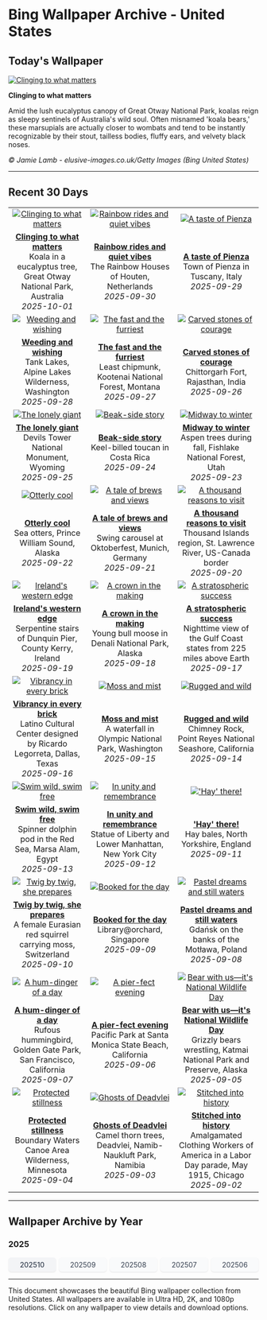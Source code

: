 # Bing Wallpaper Archive - United States

## Today's Wallpaper

[![Clinging to what matters](https://www.bing.com/th?id=OHR.EucalyptusKoala_EN-US8743417111_UHD.jpg&pid=hp&w=2560)](https://bing.codexun.com/us/detail/20251001)

**Clinging to what matters**

Amid the lush eucalyptus canopy of Great Otway National Park, koalas reign as sleepy sentinels of Australia's wild soul. Often misnamed 'koala bears,' these marsupials are actually closer to wombats and tend to be instantly recognizable by their stout, tailless bodies, fluffy ears, and velvety black noses.

*© Jamie Lamb - elusive-images.co.uk/Getty Images (Bing United States)*

---

## Recent 30 Days

| | | |
|:---:|:---:|:---:|
| [![Clinging to what matters](https://www.bing.com/th?id=OHR.EucalyptusKoala_EN-US8743417111_UHD.jpg&pid=hp&w=2560)](https://bing.codexun.com/us/detail/20251001) | [![Rainbow rides and quiet vibes](https://www.bing.com/th?id=OHR.HoutenHouses_EN-US8966537355_UHD.jpg&pid=hp&w=2560)](https://bing.codexun.com/us/detail/20250930) | [![A taste of Pienza](https://www.bing.com/th?id=OHR.PienzaItaly_EN-US8831227247_UHD.jpg&pid=hp&w=2560)](https://bing.codexun.com/us/detail/20250929) | 
| **[Clinging to what matters](https://bing.codexun.com/us/detail/20251001)**<br>Koala in a eucalyptus tree, Great Otway National Park, Australia<br>*2025-10-01* | **[Rainbow rides and quiet vibes](https://bing.codexun.com/us/detail/20250930)**<br>The Rainbow Houses of Houten, Netherlands<br>*2025-09-30* | **[A taste of Pienza](https://bing.codexun.com/us/detail/20250929)**<br>Town of Pienza in Tuscany, Italy<br>*2025-09-29* | 
| [![Weeding and wishing](https://www.bing.com/th?id=OHR.TankLakes_EN-US9278332978_UHD.jpg&pid=hp&w=2560)](https://bing.codexun.com/us/detail/20250928) | [![The fast and the furriest](https://www.bing.com/th?id=OHR.AutumnChipmunk_EN-US9248365602_UHD.jpg&pid=hp&w=2560)](https://bing.codexun.com/us/detail/20250927) | [![Carved stones of courage](https://www.bing.com/th?id=OHR.FortChittorgarh_EN-US9184486139_UHD.jpg&pid=hp&w=2560)](https://bing.codexun.com/us/detail/20250926) | 
| **[Weeding and wishing](https://bing.codexun.com/us/detail/20250928)**<br>Tank Lakes, Alpine Lakes Wilderness, Washington<br>*2025-09-28* | **[The fast and the furriest](https://bing.codexun.com/us/detail/20250927)**<br>Least chipmunk, Kootenai National Forest, Montana<br>*2025-09-27* | **[Carved stones of courage](https://bing.codexun.com/us/detail/20250926)**<br>Chittorgarh Fort, Rajasthan, India<br>*2025-09-26* | 
| [![The lonely giant](https://www.bing.com/th?id=OHR.BearLodge_EN-US9061134971_UHD.jpg&pid=hp&w=2560)](https://bing.codexun.com/us/detail/20250925) | [![Beak-side story](https://www.bing.com/th?id=OHR.ToucanForest_EN-US8319635845_UHD.jpg&pid=hp&w=2560)](https://bing.codexun.com/us/detail/20250924) | [![Midway to winter](https://www.bing.com/th?id=OHR.AspenEquinox_EN-US8237887036_UHD.jpg&pid=hp&w=2560)](https://bing.codexun.com/us/detail/20250923) | 
| **[The lonely giant](https://bing.codexun.com/us/detail/20250925)**<br>Devils Tower National Monument, Wyoming<br>*2025-09-25* | **[Beak-side story](https://bing.codexun.com/us/detail/20250924)**<br>Keel-billed toucan in Costa Rica<br>*2025-09-24* | **[Midway to winter](https://bing.codexun.com/us/detail/20250923)**<br>Aspen trees during fall, Fishlake National Forest, Utah<br>*2025-09-23* | 
| [![Otterly cool](https://www.bing.com/th?id=OHR.IceOtters_EN-US7982442590_UHD.jpg&pid=hp&w=2560)](https://bing.codexun.com/us/detail/20250922) | [![A tale of brews and views](https://www.bing.com/th?id=OHR.OktoberfestSwing_EN-US7916182497_UHD.jpg&pid=hp&w=2560)](https://bing.codexun.com/us/detail/20250921) | [![A thousand reasons to visit](https://www.bing.com/th?id=OHR.ThousandIslands_EN-US7884567746_UHD.jpg&pid=hp&w=2560)](https://bing.codexun.com/us/detail/20250920) | 
| **[Otterly cool](https://bing.codexun.com/us/detail/20250922)**<br>Sea otters, Prince William Sound, Alaska<br>*2025-09-22* | **[A tale of brews and views](https://bing.codexun.com/us/detail/20250921)**<br>Swing carousel at Oktoberfest, Munich, Germany<br>*2025-09-21* | **[A thousand reasons to visit](https://bing.codexun.com/us/detail/20250920)**<br>Thousand Islands region, St. Lawrence River, US-Canada border<br>*2025-09-20* | 
| [![Ireland's western edge](https://www.bing.com/th?id=OHR.DunquinIreland_EN-US9846056364_UHD.jpg&pid=hp&w=2560)](https://bing.codexun.com/us/detail/20250919) | [![A crown in the making](https://www.bing.com/th?id=OHR.YoungMoose_EN-US2991221135_UHD.jpg&pid=hp&w=2560)](https://bing.codexun.com/us/detail/20250918) | [![A stratospheric success](https://www.bing.com/th?id=OHR.OzoneEarth_EN-US9728527733_UHD.jpg&pid=hp&w=2560)](https://bing.codexun.com/us/detail/20250917) | 
| **[Ireland's western edge](https://bing.codexun.com/us/detail/20250919)**<br>Serpentine stairs of Dunquin Pier, County Kerry, Ireland<br>*2025-09-19* | **[A crown in the making](https://bing.codexun.com/us/detail/20250918)**<br>Young bull moose in Denali National Park, Alaska<br>*2025-09-18* | **[A stratospheric success](https://bing.codexun.com/us/detail/20250917)**<br>Nighttime view of the Gulf Coast states from 225 miles above Earth<br>*2025-09-17* | 
| [![Vibrancy in every brick](https://www.bing.com/th?id=OHR.DallasLegorreta_EN-US9050675226_UHD.jpg&pid=hp&w=2560)](https://bing.codexun.com/us/detail/20250916) | [![Moss and mist](https://www.bing.com/th?id=OHR.HohWaterfall_EN-US9003533736_UHD.jpg&pid=hp&w=2560)](https://bing.codexun.com/us/detail/20250915) | [![Rugged and wild](https://www.bing.com/th?id=OHR.PointReyesSeashore_EN-US8949381326_UHD.jpg&pid=hp&w=2560)](https://bing.codexun.com/us/detail/20250914) | 
| **[Vibrancy in every brick](https://bing.codexun.com/us/detail/20250916)**<br>Latino Cultural Center designed by Ricardo Legorreta, Dallas, Texas<br>*2025-09-16* | **[Moss and mist](https://bing.codexun.com/us/detail/20250915)**<br>A waterfall in Olympic National Park, Washington<br>*2025-09-15* | **[Rugged and wild](https://bing.codexun.com/us/detail/20250914)**<br>Chimney Rock, Point Reyes National Seashore, California<br>*2025-09-14* | 
| [![Swim wild, swim free](https://www.bing.com/th?id=OHR.SpinnerDolphins_EN-US8860882818_UHD.jpg&pid=hp&w=2560)](https://bing.codexun.com/us/detail/20250913) | [![In unity and remembrance](https://www.bing.com/th?id=OHR.LibertyManhattan_EN-US8781721086_UHD.jpg&pid=hp&w=2560)](https://bing.codexun.com/us/detail/20250912) | [!['Hay' there!](https://www.bing.com/th?id=OHR.YorkshireHay_EN-US8523120193_UHD.jpg&pid=hp&w=2560)](https://bing.codexun.com/us/detail/20250911) | 
| **[Swim wild, swim free](https://bing.codexun.com/us/detail/20250913)**<br>Spinner dolphin pod in the Red Sea, Marsa Alam, Egypt<br>*2025-09-13* | **[In unity and remembrance](https://bing.codexun.com/us/detail/20250912)**<br>Statue of Liberty and Lower Manhattan, New York City<br>*2025-09-12* | **['Hay' there!](https://bing.codexun.com/us/detail/20250911)**<br>Hay bales, North Yorkshire, England<br>*2025-09-11* | 
| [![Twig by twig, she prepares](https://www.bing.com/th?id=OHR.SwissSquirrel_EN-US8185093853_UHD.jpg&pid=hp&w=2560)](https://bing.codexun.com/us/detail/20250910) | [![Booked for the day](https://www.bing.com/th?id=OHR.OrchardLibrary_EN-US8095609746_UHD.jpg&pid=hp&w=2560)](https://bing.codexun.com/us/detail/20250909) | [![Pastel dreams and still waters](https://www.bing.com/th?id=OHR.BlueGdansk_EN-US8032283831_UHD.jpg&pid=hp&w=2560)](https://bing.codexun.com/us/detail/20250908) | 
| **[Twig by twig, she prepares](https://bing.codexun.com/us/detail/20250910)**<br>A female Eurasian red squirrel carrying moss, Switzerland<br>*2025-09-10* | **[Booked for the day](https://bing.codexun.com/us/detail/20250909)**<br>Library@orchard, Singapore<br>*2025-09-09* | **[Pastel dreams and still waters](https://bing.codexun.com/us/detail/20250908)**<br>Gdańsk on the banks of the Motława, Poland<br>*2025-09-08* | 
| [![A hum-dinger of a day](https://www.bing.com/th?id=OHR.RufousHummer_EN-US7346003108_UHD.jpg&pid=hp&w=2560)](https://bing.codexun.com/us/detail/20250907) | [![A pier-fect evening](https://www.bing.com/th?id=OHR.SunsetPier_EN-US7261804528_UHD.jpg&pid=hp&w=2560)](https://bing.codexun.com/us/detail/20250906) | [![Bear with us—it's National Wildlife Day](https://www.bing.com/th?id=OHR.WrestlingBears_EN-US4338158114_UHD.jpg&pid=hp&w=2560)](https://bing.codexun.com/us/detail/20250905) | 
| **[A hum-dinger of a day](https://bing.codexun.com/us/detail/20250907)**<br>Rufous hummingbird, Golden Gate Park, San Francisco, California<br>*2025-09-07* | **[A pier-fect evening](https://bing.codexun.com/us/detail/20250906)**<br>Pacific Park at Santa Monica State Beach, California<br>*2025-09-06* | **[Bear with us—it's National Wildlife Day](https://bing.codexun.com/us/detail/20250905)**<br>Grizzly bears wrestling, Katmai National Park and Preserve, Alaska<br>*2025-09-05* | 
| [![Protected stillness](https://www.bing.com/th?id=OHR.MinnesotaWaters_EN-US4282198656_UHD.jpg&pid=hp&w=2560)](https://bing.codexun.com/us/detail/20250904) | [![Ghosts of Deadvlei](https://www.bing.com/th?id=OHR.DeadvleiTrees_EN-US4233800313_UHD.jpg&pid=hp&w=2560)](https://bing.codexun.com/us/detail/20250903) | [![Stitched into history](https://www.bing.com/th?id=OHR.LaborDayChicago_EN-US3947410593_UHD.jpg&pid=hp&w=2560)](https://bing.codexun.com/us/detail/20250902) | 
| **[Protected stillness](https://bing.codexun.com/us/detail/20250904)**<br>Boundary Waters Canoe Area Wilderness, Minnesota<br>*2025-09-04* | **[Ghosts of Deadvlei](https://bing.codexun.com/us/detail/20250903)**<br>Camel thorn trees, Deadvlei, Namib-Naukluft Park, Namibia<br>*2025-09-03* | **[Stitched into history](https://bing.codexun.com/us/detail/20250902)**<br>Amalgamated Clothing Workers of America in a Labor Day parade, May 1915, Chicago<br>*2025-09-02* | 


---

## Wallpaper Archive by Year

### 2025
<div style="display: grid; grid-template-columns: repeat(auto-fit, minmax(80px, 1fr)); gap: 6px; margin: 12px 0;">
<a href="https://bing.codexun.com/us/archive/202510" style="padding: 6px 12px; font-size: 14px; border-radius: 6px; box-shadow: 0 1px 2px rgba(0,0,0,0.1); background-color: #f3f4f6; color: #374151; text-decoration: none; text-align: center; transition: background-color 0.2s ease; font-weight: 500;">202510</a>
<a href="https://bing.codexun.com/us/archive/202509" style="padding: 6px 12px; font-size: 14px; border-radius: 6px; box-shadow: 0 1px 2px rgba(0,0,0,0.1); background-color: #f9fafb; color: #374151; text-decoration: none; text-align: center; transition: background-color 0.2s ease;">202509</a>
<a href="https://bing.codexun.com/us/archive/202508" style="padding: 6px 12px; font-size: 14px; border-radius: 6px; box-shadow: 0 1px 2px rgba(0,0,0,0.1); background-color: #f9fafb; color: #374151; text-decoration: none; text-align: center; transition: background-color 0.2s ease;">202508</a>
<a href="https://bing.codexun.com/us/archive/202507" style="padding: 6px 12px; font-size: 14px; border-radius: 6px; box-shadow: 0 1px 2px rgba(0,0,0,0.1); background-color: #f9fafb; color: #374151; text-decoration: none; text-align: center; transition: background-color 0.2s ease;">202507</a>
<a href="https://bing.codexun.com/us/archive/202506" style="padding: 6px 12px; font-size: 14px; border-radius: 6px; box-shadow: 0 1px 2px rgba(0,0,0,0.1); background-color: #f9fafb; color: #374151; text-decoration: none; text-align: center; transition: background-color 0.2s ease;">202506</a>
</div>



---

This document showcases the beautiful Bing wallpaper collection from United States. All wallpapers are available in Ultra HD, 2K, and 1080p resolutions. Click on any wallpaper to view details and download options.
